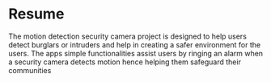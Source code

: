 # Resume
The motion detection security camera project is designed to help users detect burglars or intruders and help in creating a safer environment for the users. The apps simple functionalities assist users by ringing an alarm when a security camera detects motion hence helping them safeguard their communities
